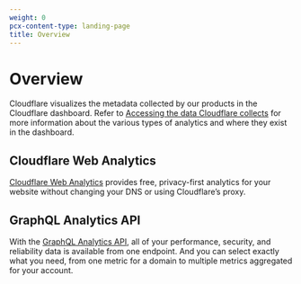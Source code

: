 ```yaml
---
weight: 0
pcx-content-type: landing-page
title: Overview
---
```


# Overview

Cloudflare visualizes the metadata collected by our products in the Cloudflare dashboard. Refer to [Accessing the data Cloudflare collects](https://developers.cloudflare.com/fundamentals/data-products/accessing-cf-data) for more information about the various types of analytics and where they exist in the dashboard.

## Cloudflare Web Analytics

[Cloudflare Web Analytics](/web-analytics) provides free, privacy-first analytics for your website without changing your DNS or using Cloudflare’s proxy.

## GraphQL Analytics API

With the [GraphQL Analytics API](/graphql-api), all of your performance, security, and reliability data is available from one endpoint.
And you can select exactly what you need, from one metric for a domain to multiple metrics aggregated for your account.